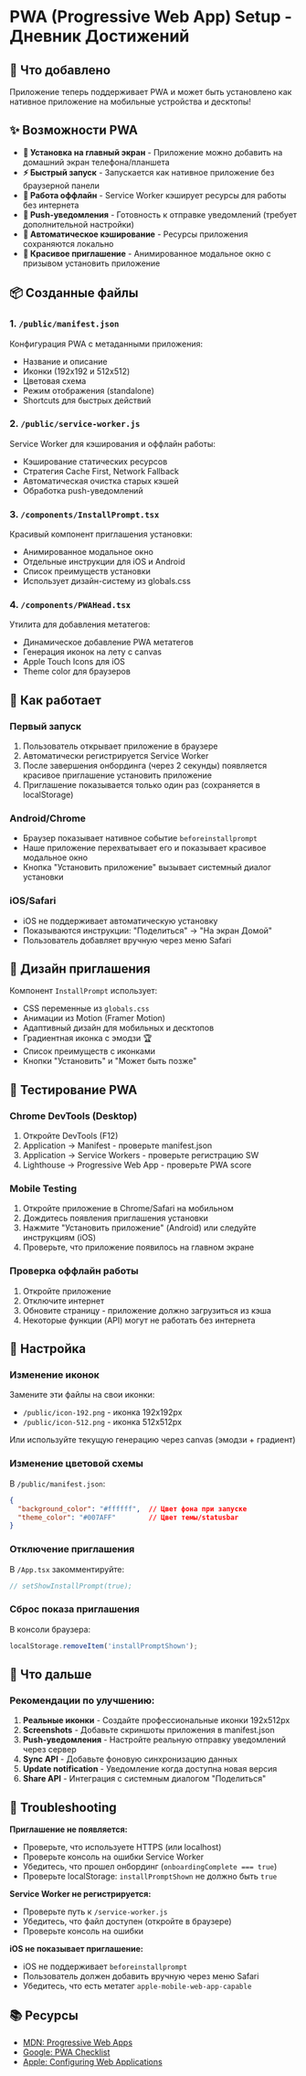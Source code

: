 # PWA (Progressive Web App) Setup - Дневник Достижений

## 🎉 Что добавлено

Приложение теперь поддерживает PWA и может быть установлено как нативное приложение на мобильные устройства и десктопы!

## ✨ Возможности PWA

- **📱 Установка на главный экран** - Приложение можно добавить на домашний экран телефона/планшета
- **⚡ Быстрый запуск** - Запускается как нативное приложение без браузерной панели
- **📴 Работа оффлайн** - Service Worker кэширует ресурсы для работы без интернета
- **🔔 Push-уведомления** - Готовность к отправке уведомлений (требует дополнительной настройки)
- **💾 Автоматическое кэширование** - Ресурсы приложения сохраняются локально
- **🎨 Красивое приглашение** - Анимированное модальное окно с призывом установить приложение

## 📦 Созданные файлы

### 1. `/public/manifest.json`
Конфигурация PWA с метаданными приложения:
- Название и описание
- Иконки (192x192 и 512x512)
- Цветовая схема
- Режим отображения (standalone)
- Shortcuts для быстрых действий

### 2. `/public/service-worker.js`
Service Worker для кэширования и оффлайн работы:
- Кэширование статических ресурсов
- Стратегия Cache First, Network Fallback
- Автоматическая очистка старых кэшей
- Обработка push-уведомлений

### 3. `/components/InstallPrompt.tsx`
Красивый компонент приглашения установки:
- Анимированное модальное окно
- Отдельные инструкции для iOS и Android
- Список преимуществ установки
- Использует дизайн-систему из globals.css

### 4. `/components/PWAHead.tsx`
Утилита для добавления метатегов:
- Динамическое добавление PWA метатегов
- Генерация иконок на лету с canvas
- Apple Touch Icons для iOS
- Theme color для браузеров

## 🚀 Как работает

### Первый запуск
1. Пользователь открывает приложение в браузере
2. Автоматически регистрируется Service Worker
3. После завершения онбординга (через 2 секунды) появляется красивое приглашение установить приложение
4. Приглашение показывается только один раз (сохраняется в localStorage)

### Android/Chrome
- Браузер показывает нативное событие `beforeinstallprompt`
- Наше приложение перехватывает его и показывает красивое модальное окно
- Кнопка "Установить приложение" вызывает системный диалог установки

### iOS/Safari
- iOS не поддерживает автоматическую установку
- Показываются инструкции: "Поделиться" → "На экран Домой"
- Пользователь добавляет вручную через меню Safari

## 🎨 Дизайн приглашения

Компонент `InstallPrompt` использует:
- CSS переменные из `globals.css`
- Анимации из Motion (Framer Motion)
- Адаптивный дизайн для мобильных и десктопов
- Градиентная иконка с эмодзи 🏆
- Список преимуществ с иконками
- Кнопки "Установить" и "Может быть позже"

## 📱 Тестирование PWA

### Chrome DevTools (Desktop)
1. Откройте DevTools (F12)
2. Application → Manifest - проверьте manifest.json
3. Application → Service Workers - проверьте регистрацию SW
4. Lighthouse → Progressive Web App - проверьте PWA score

### Mobile Testing
1. Откройте приложение в Chrome/Safari на мобильном
2. Дождитесь появления приглашения установки
3. Нажмите "Установить приложение" (Android) или следуйте инструкциям (iOS)
4. Проверьте, что приложение появилось на главном экране

### Проверка оффлайн работы
1. Откройте приложение
2. Отключите интернет
3. Обновите страницу - приложение должно загрузиться из кэша
4. Некоторые функции (API) могут не работать без интернета

## 🔧 Настройка

### Изменение иконок
Замените эти файлы на свои иконки:
- `/public/icon-192.png` - иконка 192x192px
- `/public/icon-512.png` - иконка 512x512px

Или используйте текущую генерацию через canvas (эмодзи + градиент)

### Изменение цветовой схемы
В `/public/manifest.json`:
```json
{
  "background_color": "#ffffff",  // Цвет фона при запуске
  "theme_color": "#007AFF"        // Цвет темы/statusbar
}
```

### Отключение приглашения
В `/App.tsx` закомментируйте:
```typescript
// setShowInstallPrompt(true);
```

### Сброс показа приглашения
В консоли браузера:
```javascript
localStorage.removeItem('installPromptShown');
```

## 🎯 Что дальше

### Рекомендации по улучшению:
1. **Реальные иконки** - Создайте профессиональные иконки 192x512px
2. **Screenshots** - Добавьте скриншоты приложения в manifest.json
3. **Push-уведомления** - Настройте реальную отправку уведомлений через сервер
4. **Sync API** - Добавьте фоновую синхронизацию данных
5. **Update notification** - Уведомление когда доступна новая версия
6. **Share API** - Интеграция с системным диалогом "Поделиться"

## 🐛 Troubleshooting

**Приглашение не появляется:**
- Проверьте, что используете HTTPS (или localhost)
- Проверьте консоль на ошибки Service Worker
- Убедитесь, что прошел онбординг (`onboardingComplete === true`)
- Проверьте localStorage: `installPromptShown` не должно быть `true`

**Service Worker не регистрируется:**
- Проверьте путь к `/service-worker.js`
- Убедитесь, что файл доступен (откройте в браузере)
- Проверьте консоль на ошибки

**iOS не показывает приглашение:**
- iOS не поддерживает `beforeinstallprompt`
- Пользователь должен добавить вручную через меню Safari
- Убедитесь, что есть метатег `apple-mobile-web-app-capable`

## 📚 Ресурсы

- [MDN: Progressive Web Apps](https://developer.mozilla.org/en-US/docs/Web/Progressive_web_apps)
- [Google: PWA Checklist](https://web.dev/pwa-checklist/)
- [Apple: Configuring Web Applications](https://developer.apple.com/library/archive/documentation/AppleApplications/Reference/SafariWebContent/ConfiguringWebApplications/ConfiguringWebApplications.html)
